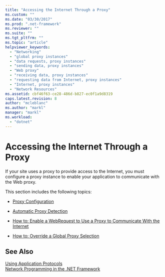 ```yaml
---
title: "Accessing the Internet Through a Proxy"
ms.custom: ""
ms.date: "03/30/2017"
ms.prod: ".net-framework"
ms.reviewer: ""
ms.suite: ""
ms.tgt_pltfrm: ""
ms.topic: "article"
helpviewer_keywords: 
  - "Networking"
  - "global proxy instances"
  - "data requests, proxy instances"
  - "sending data, proxy instances"
  - "Web proxy"
  - "receiving data, proxy instances"
  - "requesting data from Internet, proxy instances"
  - "Internet, proxy instances"
  - "Network Resources"
ms.assetid: cbf46f63-ce28-486d-b827-ec0f1a9d8319
caps.latest.revision: 8
author: "mcleblanc"
ms.author: "markl"
manager: "markl"
ms.workload: 
  - "dotnet"
---
```

# Accessing the Internet Through a Proxy
If your site uses a proxy to provide access to the Internet, you must configure a proxy instance to enable your application to communicate with the Web proxy.  
  
 This section includes the following topics:  
  
-   [Proxy Configuration](../../../docs/framework/network-programming/proxy-configuration.md)  
  
-   [Automatic Proxy Detection](../../../docs/framework/network-programming/automatic-proxy-detection.md)  
  
-   [How to: Enable a WebRequest to Use a Proxy to Communicate With the Internet](../../../docs/framework/network-programming/how-to-enable-a-webrequest-to-use-a-proxy-to-communicate-with-the-internet.md)  
  
-   [How to: Override a Global Proxy Selection](../../../docs/framework/network-programming/how-to-override-a-global-proxy-selection.md)  
  
## See Also  
 [Using Application Protocols](../../../docs/framework/network-programming/using-application-protocols.md)  
 [Network Programming in the .NET Framework](../../../docs/framework/network-programming/index.md)
